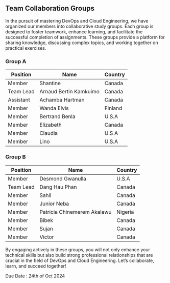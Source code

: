 ## Team Collaboration Groups

In the pursuit of mastering DevOps and Cloud Engineering, we have organized our members into collaborative study groups. 
Each group is designed to foster teamwork, enhance learning, and facilitate the successful completion of assignments. 
These groups provide a platform for sharing knowledge, discussing complex topics, and working together on practical exercises.

### Group A

| Position      | Name                               | Country     |
|---------------|------------------------------------|-------------|
| Member        | Shantine                           | Canada      |
|Team Lead      | Arnaud Bertin Kamkuimo             | Canada      |
| Assistant     | Achamba Hartman                    | Canada      |
| Member        | Wanda Elvis                        | Finland     |
| Member        | Bertrand Benla                     | U.S.A       |
| Member        | Elizabeth                          | Canada      |
| Member        | Claudia                            | U.S A       |
| Member        | Lino                               | U.S.A       |


### Group B

| Position      | Name                               | Country     |
|---------------|------------------------------------|-------------|
| Member        | Desmond Gwanulla                   | U.S.A       |
| Team Lead     | Dang Hau Phan                      | Canada      |
| Member        | Sahil                              | Canada      |
| Member        | Junior Neba                        | Canada      |
| Member        | Patricia Chinemerem Akalawu        | Nigeria     |
| Member        | Bibek                              | Canada      |
| Member        | Sujan                              | Canada      |
| Member        | Victor                             | Canada      |



By engaging actively in these groups, you will not only enhance your technical skills but also build strong professional relationships that are 
crucial in the field of DevOps and Cloud Engineering. Let’s collaborate, learn, and succeed together!


Due Date : 24th of Oct 2024 

